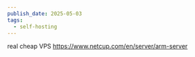 ```yaml
---
publish_date: 2025-05-03
tags:
  - self-hosting
---
```


  real cheap VPS https://www.netcup.com/en/server/arm-server
  
